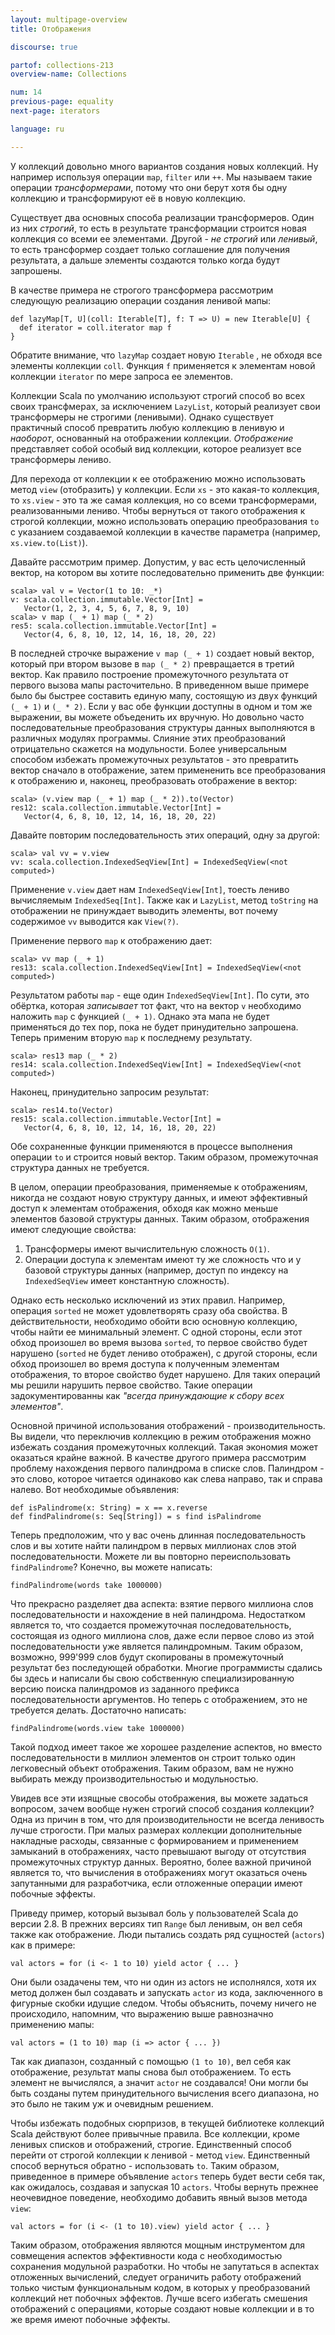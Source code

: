 ```yaml
---
layout: multipage-overview
title: Отображения

discourse: true

partof: collections-213
overview-name: Collections

num: 14
previous-page: equality
next-page: iterators

language: ru

---
```


У коллекций довольно много вариантов создания новых коллекций. Ну например используя операции `map`, `filter` или `++`. Мы называем такие операции *трансформерами*, потому что они берут хотя бы одну коллекцию и трансформируют её в новую коллекцию.

Существует два основных способа реализации трансформеров. Один из них _строгий_, то есть в результате трансформации строится новая коллекция со всеми ее элементами. Другой - _не строгий_ или _ленивый_, то есть трансформер создает только соглашение для получения результата, а дальше элементы создаются только когда будут запрошены.

В качестве примера не строгого трансформера рассмотрим следующую реализацию операции создания ленивой мапы:

    def lazyMap[T, U](coll: Iterable[T], f: T => U) = new Iterable[U] {
      def iterator = coll.iterator map f
    }

Обратите внимание, что `lazyMap` создает новую `Iterable` , не обходя все элементы коллекции `coll`. Функция `f` применяется к элементам новой коллекции `iterator` по мере запроса ее элементов.

Коллекции Scala по умолчанию используют строгий способ во всех своих трансфмерах, за исключением `LazyList`, который реализует свои трансформеры не строгими (ленивыми). Однако существует практичный способ превратить любую коллекцию в ленивую и _наоборот_, основанный на отображении коллекции. _Отображение_ представляет собой особый вид коллекции, которое реализует все трансформеры лениво.

Для перехода от коллекции к ее отображению можно использовать метод `view` (отобразить) у коллекции. Если `xs` - это какая-то коллекция, то `xs.view` - это та же самая коллекция, но со всеми трансформерами, реализованными лениво. Чтобы вернуться от такого отображения к строгой коллекции, можно использовать операцию преобразования `to` с указанием создаваемой коллекции в качестве параметра (например, `xs.view.to(List)`).

Давайте рассмотрим пример. Допустим, у вас есть целочисленный вектор, на котором вы хотите последовательно применить две функции:

    scala> val v = Vector(1 to 10: _*)
    v: scala.collection.immutable.Vector[Int] =
       Vector(1, 2, 3, 4, 5, 6, 7, 8, 9, 10)
    scala> v map (_ + 1) map (_ * 2)
    res5: scala.collection.immutable.Vector[Int] =
       Vector(4, 6, 8, 10, 12, 14, 16, 18, 20, 22)

В последней строчке выражение `v map (_ + 1)` создает новый вектор, который при втором вызове в `map (_ * 2)` превращается в третий вектор. Как правило построение промежуточного результата от первого вызова мапы расточительно. В приведенном выше примере было бы быстрее составить единую мапу, состоящую из двух функций `(_ + 1)` и `(_ * 2)`. Если у вас обе функции доступны в одном и том же выражении, вы можете объеденить их вручную. Но довольно часто последовательные преобразования структуры данных выполняются в различных модулях программы.  Слияние этих преобразований отрицательно скажется на модульности. Более универсальным способом избежать промежуточных результатов - это превратить вектор сначало в отображение, затем примененить все преобразования к отображению и, наконец, преобразовать отображение в вектор:

    scala> (v.view map (_ + 1) map (_ * 2)).to(Vector)
    res12: scala.collection.immutable.Vector[Int] =
       Vector(4, 6, 8, 10, 12, 14, 16, 18, 20, 22)  

Давайте повторим последовательность этих операций, одну за другой:

    scala> val vv = v.view
    vv: scala.collection.IndexedSeqView[Int] = IndexedSeqView(<not computed>)

Применение `v.view` дает нам `IndexedSeqView[Int]`, тоесть лениво вычисляемым `IndexedSeq[Int]`. Также как и `LazyList`,
метод `toString` на отображении не принуждает выводить элементы, вот почему содержимое `vv` выводится как `View(?)`.

Применение первого `map` к отображению дает:

    scala> vv map (_ + 1)
    res13: scala.collection.IndexedSeqView[Int] = IndexedSeqView(<not computed>)

Результатом работы `map` - еще один `IndexedSeqView[Int]`. По сути, это обёртка, которая *записывает* тот факт, что на вектор `v` необходимо наложить `map` с функцией `(_ + 1)`. Однако эта мапа не будет применяться до тех пор, пока не будет принудительно запрошена. Теперь применим вторую `map` к последнему результату.

    scala> res13 map (_ * 2)
    res14: scala.collection.IndexedSeqView[Int] = IndexedSeqView(<not computed>)

Наконец, принудительно запросим результат:

    scala> res14.to(Vector)
    res15: scala.collection.immutable.Vector[Int] =
       Vector(4, 6, 8, 10, 12, 14, 16, 18, 20, 22)

Обе сохраненные функции применяются в процессе выполнения операции `to` и строится новый вектор. Таким образом, промежуточная структура данных не требуется.

В целом, операции преобразования, применяемые к отображениям, никогда не создают новую структуру данных, и имеют эффективный доступ к элементам отображения, обходя как можно меньше элементов базовой структуры данных. 
Таким образом, отображения имеют следующие свойства: 
1. Трансформеры имеют вычислительную сложность `O(1)`.  
2. Операции доступа к элементам имеют ту же сложность что и у базовой структуры данных (например, доступ по индексу на `IndexedSeqView` имеет константную сложность).


Однако есть несколько исключений из этих правил. Например, операция `sorted` не может удовлетворять сразу оба свойства. 
В действительности, необходимо обойти всю основную коллекцию, чтобы найти ее минимальный элемент. 
С одной стороны, если этот обход произошел во время вызова `sorted`, то первое свойство будет нарушено (`sorted` не будет лениво отображен), 
с другой стороны, если обход произошел во время доступа к полученным элементам отображения, то второе свойство будет нарушено. 
Для таких операций мы решили нарушить первое свойство.
Такие операции задокументированны как *"всегда принуждающие к сбору всех элементов"*.

Основной причиной использования отображений - производительность. Вы видели, что переключив коллекцию в режим отображения можно избежать создания промежуточных коллекций. Такая экономия может оказаться крайне важной. В качестве другого примера рассмотрим проблему нахождения первого палиндрома в списке слов. Палиндром - это слово, которое читается одинаково как слева направо, так и справа налево. Вот необходимые объявления:

    def isPalindrome(x: String) = x == x.reverse
    def findPalindrome(s: Seq[String]) = s find isPalindrome

Теперь предположим, что у вас очень длинная последовательность слов и вы хотите найти палиндром в первых миллионах слов этой последовательности. Можете ли вы повторно переиспользовать `findPalindrome`? Конечно, вы можете написать:

    findPalindrome(words take 1000000)

Что прекрасно разделяет два аспекта: взятие первого миллиона слов последовательности и нахождение в ней палиндрома. Недостатком является то, что создается промежуточная последовательность, состоящая из одного миллиона слов, даже если первое слово из этой последовательности уже является палиндромным. Таким образом, возможно, 999'999 слов будут скопированы в промежуточный результат без последующей обработки. Многие программисты сдались бы здесь и написали бы свою собственную специализированную версию поиска палиндромов из заданного префикса последовательности аргументов. Но теперь с отображением, это не требуется делать. Достаточно написать:

    findPalindrome(words.view take 1000000)

Такой подход имеет такое же хорошее разделение аспектов, но вместо последовательности в миллион элементов он строит только один легковесный объект отображения. Таким образом, вам не нужно выбирать между производительностью и модульностью.

Увидев все эти изящные свособы отображения, вы можете задаться вопросом, зачем вообще нужен строгий способ создания коллекции? Одна из причин в том, что для производительности не всегда ленивость лучше строгости. При малых размерах коллекции дополнительные накладные расходы, связанные с формированием и применением замыканий в отображениях, часто превышают выгоду от отсутствия промежуточных структур данных. Вероятно, более важной причиной является то, что вычисления в отображениях могут оказаться очень запутанными для разработчика, если отложенные операции имеют побочные эффекты.

Приведу пример, который вызывал боль у пользователей Scala до версии 2.8. В прежних версиях тип `Range` был ленивым, он вел себя также как отображение. Люди пытались создать ряд сущностей (`actors`) как в примере:

    val actors = for (i <- 1 to 10) yield actor { ... }

Они были озадачены тем, что ни один из actors не исполнялся, хотя их метод должен был создавать и запускать `actor` из кода, заключенного в фигурные скобки идущие следом. Чтобы объяснить, почему ничего не происходило, напомним, что выражению выше равнозначно применению мапы:

    val actors = (1 to 10) map (i => actor { ... })

Так как диапазон, созданный с помощью `(1 to 10)`, вел себя как отображение, результат мапы снова был отображением. То есть элемент не вычислялся, а значит `actor` не создавался! Они могли бы быть созданы путем принудительного вычисления всего диапазона, но это было не таким уж и очевидным решением. 

Чтобы избежать подобных сюрпризов, в текущей библиотеке коллекций Scala действуют более привычные правила. Все коллекции, кроме ленивых списков и отображений, строгие. Единственный способ перейти от строгой коллекции к ленивой - метод `view`. Единственный способ вернуться обратно - использовать `to`. Таким образом, приведенное в примере объявление `actors` теперь будет вести себя так, как ожидалось, создавая и запуская 10 `actors`. Чтобы вернуть прежнее неочевидное поведение, необходимо добавить явный вызов метода `view`:

    val actors = for (i <- (1 to 10).view) yield actor { ... }

Таким образом, отображения являются мощным инструментом для совмещения аспектов эффективности кода с необходимостью сохранения модульной разработки. Но чтобы не запутаться в аспектах отложенных вычислений, следует ограничить работу отображений только чистым функциональным кодом, в которых у преобразований коллекций нет побочных эффектов. Лучше всего избегать смешения отображений с операциями, которые создают новые коллекции и в то же время имеют побочные эффекты.
